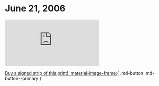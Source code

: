 # June 21, 2006

![](https://www.achewood.com/comic.php?date=06212006)

[Buy a signed strip of this print! :material-image-frame:](https://achewood-holiday-pop-up.myshopify.com/products/strip#06212006){ .md-button .md-button--primary }
